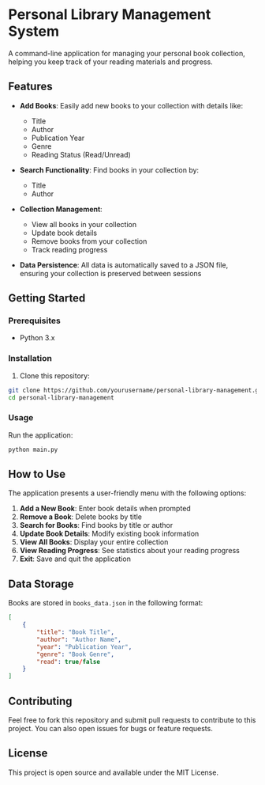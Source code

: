 # Personal Library Management System

A command-line application for managing your personal book collection, helping you keep track of your reading materials and progress.

## Features

- **Add Books**: Easily add new books to your collection with details like:
  - Title
  - Author
  - Publication Year
  - Genre
  - Reading Status (Read/Unread)

- **Search Functionality**: Find books in your collection by:
  - Title
  - Author

- **Collection Management**:
  - View all books in your collection
  - Update book details
  - Remove books from your collection
  - Track reading progress

- **Data Persistence**: All data is automatically saved to a JSON file, ensuring your collection is preserved between sessions

## Getting Started

### Prerequisites
- Python 3.x

### Installation
1. Clone this repository:
```bash
git clone https://github.com/yourusername/personal-library-management.git
cd personal-library-management
```

### Usage
Run the application:
```bash
python main.py
```

## How to Use

The application presents a user-friendly menu with the following options:

1. **Add a New Book**: Enter book details when prompted
2. **Remove a Book**: Delete books by title
3. **Search for Books**: Find books by title or author
4. **Update Book Details**: Modify existing book information
5. **View All Books**: Display your entire collection
6. **View Reading Progress**: See statistics about your reading progress
7. **Exit**: Save and quit the application

## Data Storage

Books are stored in `books_data.json` in the following format:
```json
[
    {
        "title": "Book Title",
        "author": "Author Name",
        "year": "Publication Year",
        "genre": "Book Genre",
        "read": true/false
    }
]
```

## Contributing

Feel free to fork this repository and submit pull requests to contribute to this project. You can also open issues for bugs or feature requests.

## License

This project is open source and available under the MIT License.
